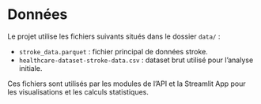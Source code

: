 # Données

Le projet utilise les fichiers suivants situés dans le dossier `data/` :

- `stroke_data.parquet` : fichier principal de données stroke.
- `healthcare-dataset-stroke-data.csv` : dataset brut utilisé pour l’analyse initiale.

Ces fichiers sont utilisés par les modules de l’API et la Streamlit App pour les visualisations et les calculs statistiques.
